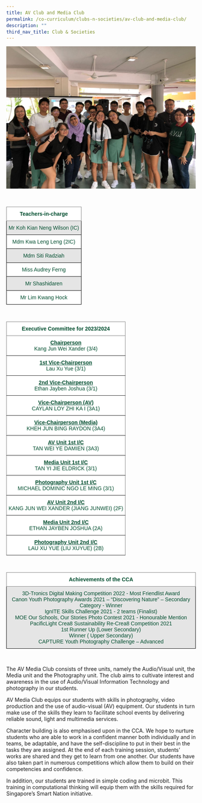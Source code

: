 ```yaml
---
title: AV Club and Media Club
permalink: /co-curriculum/clubs-n-societies/av-club-and-media-club/
description: ""
third_nav_title: Club & Societies
---
```

![AV Club and Media Club](/images/AV%204.jpg)

<br>
<style type="text/css">
.tg  {border-collapse:collapse;border-spacing:0;}
.tg td{border-color:black;border-style:solid;border-width:1px;font-family:Arial, sans-serif;font-size:14px;
  overflow:hidden;padding:10px 5px;word-break:normal;}
.tg th{border-color:black;border-style:solid;border-width:1px;font-family:Arial, sans-serif;font-size:14px;
  font-weight:normal;overflow:hidden;padding:10px 5px;word-break:normal;}
.tg .tg-mwif{background-color:#FFF;border-color:inherit;color:#004D2E;font-weight:bold;text-align:center;vertical-align:top}
.tg .tg-bapb{background-color:#E5E5E5;color:#004D2E;text-align:center;vertical-align:middle}
.tg .tg-wpup{background-color:#FFF;color:#004D2E;text-align:center;vertical-align:middle}
</style>
<table class="tg">
<thead>
  <tr>
    <th class="tg-mwif">Teachers-in-charge<br></th>
  </tr>
</thead>
<tbody>
  <tr>
    <td class="tg-bapb">Mr Koh Kian Neng Wilson (IC)<br></td>
  </tr>
  <tr>
    <td class="tg-wpup">Mdm Kwa Leng Leng (2IC)<br></td>
  </tr>
  <tr>
    <td class="tg-bapb">Mdm Siti Radziah<br></td>
  </tr>
  <tr>
    <td class="tg-wpup">Miss Audrey Ferng<br></td>
  </tr>
  <tr>
    <td class="tg-bapb">Mr Shashidaren<br></td>
  </tr>
  <tr>
    <td class="tg-wpup">Mr Lim Kwang Hock</td>
  </tr>
</tbody>
</table>
<br>
<style type="text/css">
.tg  {border-collapse:collapse;border-spacing:0;}
.tg td{border-color:black;border-style:solid;border-width:1px;font-family:Arial, sans-serif;font-size:14px;
  overflow:hidden;padding:10px 5px;word-break:normal;}
.tg th{border-color:black;border-style:solid;border-width:1px;font-family:Arial, sans-serif;font-size:14px;
  font-weight:normal;overflow:hidden;padding:10px 5px;word-break:normal;}
.tg .tg-mwif{background-color:#FFF;border-color:inherit;color:#004D2E;font-weight:bold;text-align:center;vertical-align:top}
.tg .tg-ywyw{background-color:#E5E5E5;color:#004D2E;font-weight:bold;text-align:center;text-decoration:underline;vertical-align:top}
.tg .tg-frvs{background-color:#FFF;color:#004D2E;font-weight:bold;text-align:center;text-decoration:underline;vertical-align:top}
</style>
<table class="tg">
<thead>
  <tr>
    <th class="tg-mwif">Executive Committee for 2023/2024<br></th>
  </tr>
</thead>
<tbody>
  <tr>
    <td class="tg-mwif"><u>Chairperson</u><br><span style="font-weight:400;color:#004D2E">Kang Jun Wei Xander (3/4)</span></td>
  </tr>
  <tr>
    <td class="tg-mwif"><u>1st Vice-Chairperson</u><br><span style="font-weight:400;color:#004D2E">Lau Xu Yue (3/1)</span></td>
  </tr>
  <tr>
    <td class="tg-mwif"><u>2nd Vice-Chairperson</u><br><span style="font-weight:400;color:#004D2E">Ethan Jayben Joshua (3/1)</span></td>
  </tr>
  <tr>
    <td class="tg-mwif"><u>Vice-Chairperson (AV)</u><br><span style="font-weight:400;color:#004D2E">CAYLAN LOY ZHI KA I (3A1)</span></td>
  </tr>
  <tr>
    <td class="tg-mwif"><u>Vice-Chairperson (Media)</u><br><span style="font-weight:400;color:#004D2E">KHEH JUN BING RAYDON (3A4)</span></td>
  </tr>
  <tr>
    <td class="tg-mwif"><u>AV Unit 1st I/C</u><br><span style="font-weight:400;color:#004D2E">TAN WEI YE DAMIEN (3A3)</span></td>
  </tr>
  <tr>
    <td class="tg-mwif"><u>Media Unit 1st I/C</u><br><span style="font-weight:400;color:#004D2E">TAN YI JIE ELDRICK (3/1)</span></td>
  </tr>
  <tr>
    <td class="tg-mwif"><u>Photography Unit 1st I/C</u><br><span style="font-weight:400;color:#004D2E">MICHAEL DOMINIC NGO LE MING (3/1)</span></td>
  </tr>
  <tr>
    <td class="tg-mwif"><u>AV Unit 2nd I/C</u>
<br><span style="font-weight:400;color:#004D2E">KANG JUN WEI XANDER (JIANG JUNWEI) (2F)</span></td>
  </tr>
  <tr>
    <td class="tg-mwif"><u>Media Unit 2nd I/C</u><br><span style="font-weight:400;color:#004D2E">ETHAN JAYBEN JOSHUA (2A)</span></td>
  </tr>
  <tr>
    <td class="tg-mwif"><u>Photography Unit 2nd I/C</u><br><span style="font-weight:400;color:#004D2E">LAU XU YUE (LIU XUYUE) (2B)</span></td>
  </tr>
</tbody>
</table>
<br>
<style type="text/css">
.tg  {border-collapse:collapse;border-spacing:0;}
.tg td{border-color:black;border-style:solid;border-width:1px;font-family:Arial, sans-serif;font-size:14px;
  overflow:hidden;padding:10px 5px;word-break:normal;}
.tg th{border-color:black;border-style:solid;border-width:1px;font-family:Arial, sans-serif;font-size:14px;
  font-weight:normal;overflow:hidden;padding:10px 5px;word-break:normal;}
.tg .tg-mwif{background-color:#FFF;border-color:inherit;color:#004D2E;font-weight:bold;text-align:center;vertical-align:top}
.tg .tg-t70x{background-color:#E5E5E5;color:#004D2E;text-align:center;vertical-align:top}
</style>
<table class="tg">
<thead>
  <tr>
    <th class="tg-mwif">Achievements of the CCA<br></th>
  </tr>
</thead>
<tbody>
  <tr>
    <td class="tg-t70x"><span style="font-weight:400;color:#004D2E">3D-Tronics Digital Making Competition 2022 - Most Friendlist Award</span><br><span style="font-weight:400;color:#004D2E">Canon Youth Photography Awards 2021 – “Discovering Nature” – Secondary Category - Winner</span><br><span style="font-weight:400;color:#004D2E">IgnITE Skills Challenge 2021 - 2 teams (Finalist)</span><br><span style="font-weight:400;color:#004D2E">MOE Our Schools, Our Stories Photo Contest 2021 - Honourable Mention</span><br><span style="font-weight:400;color:#004D2E">PacificLight Crea8 Sustainability Re-Crea8 Competition 2021</span><br><span style="font-weight:400;color:#004D2E">1st Runner Up (Lower Secondary)</span><br><span style="font-weight:400;color:#004D2E">Winner ( Upper Secondary)</span><br><span style="font-weight:400;color:#004D2E">CAPTURE Youth Photography Challenge – Advanced</span></td>
  </tr>
</tbody>
</table>
<br>

The AV Media Club consists of three units, namely the Audio/Visual unit, the Media unit and the Photography unit. The club aims to cultivate interest and awareness in the use of Audio/Visual Information Technology and photography in our students.

  

AV Media Club equips our students with skills in photography, video production and the use of audio-visual (AV) equipment. Our students in turn make use of the skills they learn to facilitate school events by delivering reliable sound, light and multimedia services.

  

Character building is also emphasised upon in the CCA. We hope to nurture students who are able to work in a confident manner both individually and in teams, be adaptable, and have the self-discipline to put in their best in the tasks they are assigned. At the end of each training session, students’ works are shared and they get to learn from one another. Our students have also taken part in numerous competitions which allow them to build on their competencies and confidence.

  

In addition, our students are trained in simple coding and microbit. This training in computational thinking will equip them with the skills required for Singapore’s Smart Nation initiative.